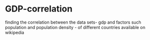 # GDP-correlation
finding the correlation between the data sets- gdp and factors such population and population density - of different countries available on wikipedia
